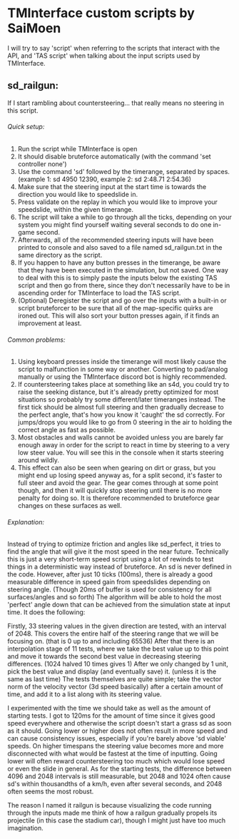 # TMInterface custom scripts by SaiMoen

I will try to say 'script' when referring to the scripts that interact with the API, and 'TAS script' when talking about the input scripts used by TMInterface.

## sd_railgun:

If I start rambling about countersteering... that really means no steering in this script.

###### Quick setup:
1. Run the script while TMInterface is open
2. It should disable bruteforce automatically (with the command 'set controller none')
3. Use the command 'sd' followed by the timerange, separated by spaces. (example 1: sd 4950 12390, example 2: sd 2:48.71 2:54.36)
4. Make sure that the steering input at the start time is towards the direction you would like to speedslide in.
5. Press validate on the replay in which you would like to improve your speedslide, within the given timerange.
6. The script will take a while to go through all the ticks, depending on your system you might find yourself waiting several seconds to do one in-game second.
7. Afterwards, all of the recommended steering inputs will have been printed to console and also saved to a file named sd_railgun.txt in the same directory as the script.
8. If you happen to have any button presses in the timerange, be aware that they have been executed in the simulation, but not saved. One way to deal with this is to simply paste the inputs below the existing TAS script and then go from there, since they don't necessarily have to be in ascending order for TMInterface to load the TAS script.
9. (Optional) Deregister the script and go over the inputs with a built-in or script bruteforcer to be sure that all of the map-specific quirks are ironed out. This will also sort your button presses again, if it finds an improvement at least.

###### Common problems:
1. Using keyboard presses inside the timerange will most likely cause the script to malfunction in some way or another. Converting to pad/analog manually or using the TMInterface discord bot is highly recommended.
2. If countersteering takes place at something like an s4d, you could try to raise the seeking distance, but it's already pretty optimized for most situations so probably try some different/later timeranges instead. The first tick should be almost full steering and then gradually decrease to the perfect angle, that's how you know it 'caught' the sd correctly. For jumps/drops you would like to go from 0 steering in the air to holding the correct angle as fast as possible.
3. Most obstacles and walls cannot be avoided unless you are barely far enough away in order for the script to react in time by steering to a very low steer value. You will see this in the console when it starts steering around wildly.
4. This effect can also be seen when gearing on dirt or grass, but you might end up losing speed anyway as, for a split second, it's faster to full steer and avoid the gear. The gear comes through at some point though, and then it will quickly stop steering until there is no more penalty for doing so. It is therefore recommended to bruteforce gear changes on these surfaces as well.

###### Explanation:
Instead of trying to optimize friction and angles like sd_perfect, it tries to find the angle that will give it the most speed in the near future.
Technically this is just a very short-term speed script using a lot of rewinds to test things in a deterministic way instead of bruteforce.
An sd is never defined in the code. However, after just 10 ticks (100ms), there is already a good measurable difference in speed gain from speedslides depending on steering angle. (Though 20ms of buffer is used for consistency for all surfaces/angles and so forth)
The algorithm will be able to hold the most 'perfect' angle down that can be achieved from the simulation state at input time. It does the following:

Firstly, 33 steering values in the given direction are tested, with an interval of 2048. This covers the entire half of the steering range that we will be focusing on. (that is 0 up to and including 65536)
After that there is an interpolation stage of 11 tests, where we take the best value up to this point and move it towards the second best value in decreasing steering differences. (1024 halved 10 times gives 1)
After we only changed by 1 unit, pick the best value and display (and eventually save) it. (unless it is the same as last time)
The tests themselves are quite simple; take the vector norm of the velocity vector (3d speed basically) after a certain amount of time, and add it to a list along with its steering value.

I experimented with the time we should take as well as the amount of starting tests. I got to 120ms for the amount of time since it gives good speed everywhere and otherwise the script doesn't start a grass sd as soon as it should. Going lower or higher does not often result in more speed and can cause consistency issues, especially if you're barely above 'sd viable' speeds. On higher timespans the steering value becomes more and more disconnected with what would be fastest at the time of inputting. Going lower will often reward countersteering too much which would lose speed or even the slide in general. As for the starting tests, the difference between 4096 and 2048 intervals is still measurable, but 2048 and 1024 often cause sd's within thousandths of a km/h, even after several seconds, and 2048 often seems the most robust.

The reason I named it railgun is because visualizing the code running through the inputs made me think of how a railgun gradually propels its projectile (in this case the stadium car), though I might just have too much imagination.
